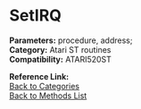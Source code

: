 # SetIRQ

**Parameters:** procedure, address;  
**Category:** Atari ST routines  
**Compatibility:** ATARI520ST  

**Reference Link:**  
[Back to Categories](../categories/atari_st_routines.md)  
[Back to Methods List](../../SUMMARY.md)
